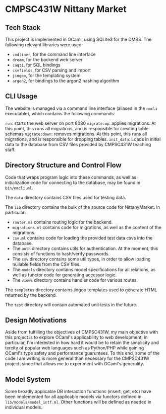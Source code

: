 # CMPSC431W Nittany Market

## Tech Stack

This project is implemented in OCaml, using SQLite3 for the DMBS. The following relevant libraries were used:

- `cmdliner`, for the command line interface
- `dream`, for the backend web server
- `caqti`, for SQL bindings
- `csvfields`, for CSV parsing and import
- `jingoo`, for the templating system
- `argon2`, for bindings to the argon2 hashing algorithm

## CLI Usage

The website is managed via a command line interface (aliased in the `nmcli` executable), which contains the following commands:

`run`: starts the web server on port 8080
`migrate:up`: applies migrations. At this point, this runs all migrations, and is responsible for creating table schemas
`migrate:down`: removes migrations. At this point, this runs all migrations, and is responsible for dropping tables.
`init_data`: Loads in initial data to the database from CSV files provided by CMPSC431W teaching staff.

## Directory Structure and Control Flow

Code that wraps program logic into these commands, as well as initialization code for connecting to the database, may be found in `bin/nmcli.ml`.

The `data` directory contains CSV files used for testing data.

The `lib` directory contains the bulk of the source code for NittanyMarket. In particular:

- `router.ml` contains routing logic for the backend.
- `migrations.ml` contains code for migrations, as well as the content of the migrations.
- `csv.ml` contains code for loading the provided test data csvs into the database.
- The `auth` directory contains utils for authentication. At the moment, this consists of functions to hash/verify passwords.
- The `csv` directory contains some util types, in order to allow loading nullable fields from the CSV files.
- The `models` directory contains model specifications for all relations, as well as functor code for generating accessor logic.
- The `views` directory contains handler code for various routes.

The `templates` directory contains jingoo templates used to generate HTML returned by the backend.

The `test` directory will contain automated unit tests in the future.

## Design Motivations

Aside from fulfilling the objectives of CMPSC431W, my main objective with this project is to explore OCaml's applicability to web development; in particular, I'm interested in how hard it would be to retain the simplicity and tercity of popular web languages such as Python/PHP while gaining OCaml's type safety and performance guaruntees. To this end, some of the code I am writing is more general than necessary for the CMPSC431W project, since that allows me to experiment with OCaml's generality.

## Model System

Some broadly applicable DB interaction functions (insert, get, etc) have been implemented for all applicable models via functors defined in `lib/models/model_intf.ml`. Other functions will be defined as needed in individual models.
